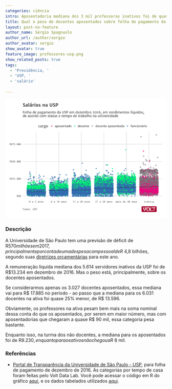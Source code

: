 ```yaml
---
categories: ciência
intro: Aposentadoria mediana dos 3 mil professoras inativos foi de quase R$ 20 mil em dezembro
title: Qual o peso de docentes aposentados sobre folha de pagamento da USP?
layout: post-no-feature
author_name: Sérgio Spagnuolo
author_url: /author/sergio
author_avatar: sergio
show_avatar: true
feature_image: professores-usp.png
show_related_posts: true
tags:
  - 'Previdência, '
  - 'USP, '
  - 'salário'

---
```


![Grafico USP](/graf/professores-usp.png)

### Descrição

A Universidade de São Paulo tem uma previsão de déficit de R$570 milhões em 2017, principalmente por conta de uma despesa com pessoal de R$ 4,8 bilhões, segundo suas [diretrizes orçamentárias](https://www.usp.br/codage/files/orc2017/DO-USP-2017.pdf) para este ano.

A remuneração líquida mediana dos 5.614 servidores inativos da USP foi de R$13.234 em dezembro de 2016. Mas o peso está, principalmente, sobre os docentes aposentados.

Se considerarmos apenas os 3.027 docentes aposentados, essa mediana vai para R$ 17.885 no período - ao passo que a mediana para os 6.031 docentes na ativa foi quase 25% menor, de R$ 13.596.

Obviamente, os professores na ativa pesam bem mais na soma nominal dessa conta do que os aposentados, por serem em maior número, mas com aposentadorias que chegaram a quase R$ 90 mil, essa categoria pesa bastante.

Enquanto isso, na turma dos não docentes, a mediana para os aposentados foi de R$9.230, enquanto para os ativos não chegou a R$ 8 mil.


### Referências

- [Portal de Transparência da Universidade de São Paulo - USP](https://uspdigital.usp.br/portaltransparencia/), para folha de pagamento de dezembro de 2016. As categorias por tempo de casa foram feitas pelo Volt Data Lab. Você pode acessar o código em R do gráfico [aqui](https://github.com/voltdatalab/dados/blob/master/geral/salarios_usp.R), e os dados tabelados utilizados [aqui](https://github.com/voltdatalab/dados/blob/master/geral/usp_sal.csv).
